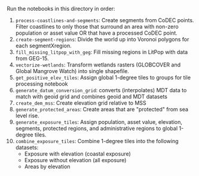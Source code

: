 Run the notebooks in this directory in order:

1. `process-coastlines-and-segments`: Create segments from CoDEC points. Filter coastlines to only those that surround an area with non-zero population or asset value OR that have a processed CoDEC point.
2. `create-segment-regions`: Divide the world up into Voronoi polygons for each segmentXregion.
3. `fill_missing_litpop_with_geg`: Fill missing regions in LitPop with data from GEG-15.
4. `vectorize-wetlands`: Transform wetlands rasters (GLOBCOVER and Global Mangrove Watch) into single shapefile.
5. `get_positive_elev_tiles`: Assign global 1-degree tiles to groups for tile processing notebook
6. `generate_datum_conversion_grid`: converts (interpolates) MDT data to match with geoid grid and combines geoid and MDT datasets
7. `create_dem_mss`: Create elevation grid relative to MSS
8. `generate_protected_areas`: Create areas that are "protected" from sea level rise.
9. `generate_exposure_tiles`: Assign population, asset value, elevation, segments, protected regions, and administrative regions to global 1-degree tiles.
10. `combine_exposure_tiles`: Combine 1-degree tiles into the following datasets:
    * Exposure with elevation (coastal exposure)
    * Exposure without elevation (all exposure)
    * Areas by elevation
